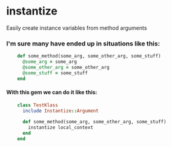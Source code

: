 # instantize

Easily create instance variables from method arguments

### I'm sure many have ended up in situations like this:

```ruby
	def some_method(some_arg, some_other_arg, some_stuff)
	  @some_arg = some_arg
	  @some_other_arg = some_other_arg
	  @some_stuff = some_stuff
	end
```

#### With this gem we can do it like this:

```ruby
	class TestKlass
	  include Instantize::Argument
		
	  def some_method(some_arg, some_other_arg, some_stuff)
	    instantize local_context
	  end
	end
```
